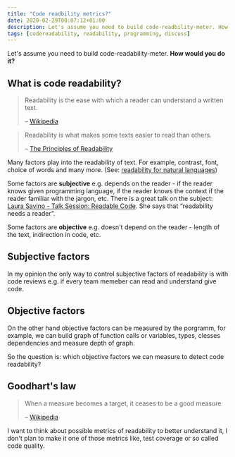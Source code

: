 ```yaml
---
title: "Code readbility metrics?"
date: 2020-02-29T00:07:12+01:00
description: Let's assume you need to build code-readbility-meter. How would you do it?
tags: [codereadability, readability, programming, discuss]
---
```


Let's assume you need to build code-readability-meter. **How would you do it?**

## What is code readability?

> Readability is the ease with which a reader can understand a written text.
>
> – [Wikipedia](https://en.wikipedia.org/wiki/Readability)

> Readability is what makes some texts easier to read than others.
>
> – [The Principles of Readability](https://files.eric.ed.gov/fulltext/ED490073.pdf)

Many factors play into the readability of text. For example, contrast, font, choice of words and many more. (See: [readability for natural languages](https://www.bdadyslexia.org.uk/advice/employers/creating-a-dyslexia-friendly-workplace/dyslexia-friendly-style-guide))

Some factors are **subjective** e.g. depends on the reader - if the reader knows given programming language, if the reader knows the context if the reader familiar with the jargon, etc. There is a great talk on the subject: [Laura Savino - Talk Session: Readable Code](https://www.youtube.com/watch?v=IbOp_e9yh0k). She says that “readability needs a reader”.

Some factors are **objective** e.g. doesn't depend on the reader - length of the text, indirection in code, etc.

## Subjective factors

In my opinion the only way to control subjective factors of readability is with code reviews e.g. if every team memeber can read and understand give code.

## Objective factors

On the other hand objective factors can be measured by the porgramm, for example, we can build graph of function calls or variables, types, clesses dependencies and measure depth of graph.

So the question is: which objective factors we can measure to detect code readability?

## Goodhart's law

> When a measure becomes a target, it ceases to be a good measure
>
> – [Wikipedia](https://en.wikipedia.org/wiki/Goodhart%27s_law)

I want to think about possible metrics of readability to better understand it, I don't plan to make it one of those metrics like, test coverage or so called code quality.
